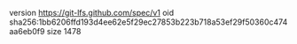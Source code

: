 version https://git-lfs.github.com/spec/v1
oid sha256:1bb6206ffd193d4ee62e5f29ec27853b223b718a53ef29f50360c474aa6eb0f9
size 1478
